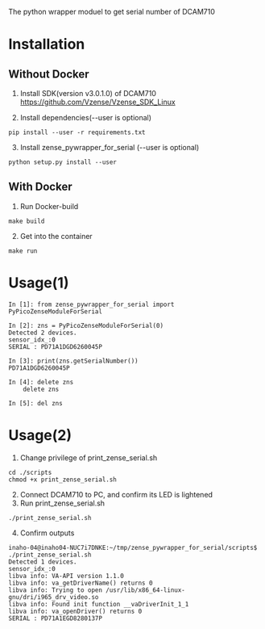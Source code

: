 The python wrapper moduel to get serial number of DCAM710

# Installation

## Without Docker
1. Install SDK(version v3.0.1.0) of DCAM710
https://github.com/Vzense/Vzense_SDK_Linux

2. Install dependencies(--user is optional)
```
pip install --user -r requirements.txt
```

3. Install zense_pywrapper_for_serial (--user is optional)
```
python setup.py install --user
```

## With Docker
1. Run Docker-build
```
make build
```
2. Get into the container
```
make run
```

# Usage(1)
```
In [1]: from zense_pywrapper_for_serial import PyPicoZenseModuleForSerial

In [2]: zns = PyPicoZenseModuleForSerial(0)
Detected 2 devices.
sensor_idx_:0
SERIAL : PD71A1DGD6260045P

In [3]: print(zns.getSerialNumber())
PD71A1DGD6260045P

In [4]: delete zns
    delete zns

In [5]: del zns
```

# Usage(2)
1. Change privilege of print_zense_serial.sh
```
cd ./scripts
chmod +x print_zense_serial.sh
```
2. Connect DCAM710 to PC, and confirm its LED is lightened
3. Run print_zense_serial.sh
```
./print_zense_serial.sh
```
4. Confirm outputs
```
inaho-04@inaho04-NUC7i7DNKE:~/tmp/zense_pywrapper_for_serial/scripts$ ./print_zense_serial.sh 
Detected 1 devices.
sensor_idx_:0
libva info: VA-API version 1.1.0
libva info: va_getDriverName() returns 0
libva info: Trying to open /usr/lib/x86_64-linux-gnu/dri/i965_drv_video.so
libva info: Found init function __vaDriverInit_1_1
libva info: va_openDriver() returns 0
SERIAL : PD71A1EGD8280137P
```
